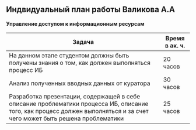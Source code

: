 ## Индвидуальный план работы Валикова А.А

__Управление доступом к информационным ресурсам__

| Задача                                                                                        | Время в ак. ч. |
|-----------------------------------------------------------------------------------------------|----------------|
| На данном этапе студентом должны быть получены знания о том, как должен выполняться процесс ИБ| 20 часов       |
| Анализ полученных вводных данных от куратора                                                  | 30 часов       |
| Разработка презентации, содержащей в себе описание проблематики процесса ИБ, описание того, как процесс должен выполняться и  за счет чего может быть решена проблематики        | 25 часов       |
